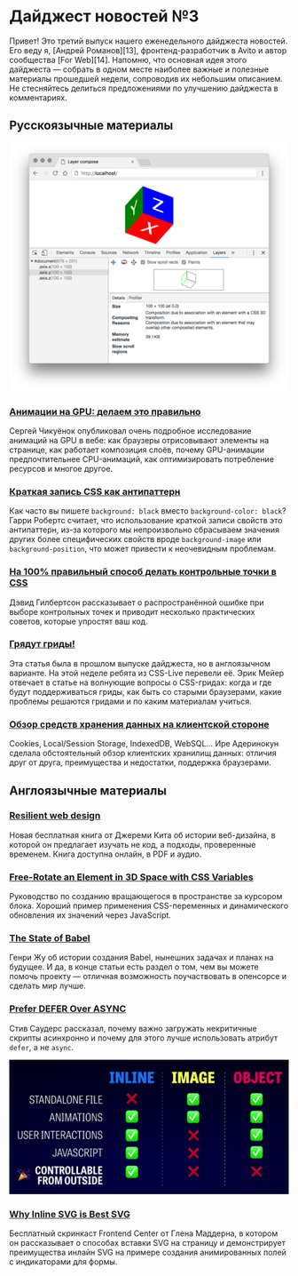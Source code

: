 # Дайджест новостей №3

Привет! Это третий выпуск нашего еженедельного дайджеста новостей. Его веду я,
[Андрей Романов][13], фронтенд-разработчик в Avito и автор сообщества
[For Web][14]. Напомню, что основная идея этого дайджеста — собрать в одном
месте наиболее важные и полезные материалы прошедшей недели, сопроводив их
небольшим описанием. Не стесняйтесь делиться предложениями по улучшению
дайджеста в комментариях.


## Русскоязычные материалы

![Инспектор слоёв в инструментах разработчика Chrome][layers compose]


### [Анимации на GPU: делаем это правильно][0]

Сергей Чикуёнок опубликовал очень подробное исследование анимаций на GPU в вебе:
как браузеры отрисовывают элементы на странице, как работает композиция слоёв,
почему GPU-анимации предпочтительнее CPU-анимаций, как оптимизировать
потребление ресурсов и многое другое.


### [Краткая запись CSS как антипаттерн][1]

Как часто вы пишете `background: black` вместо `background-color: black`? Гарри
Робертс считает, что использование краткой записи свойств это антипаттерн, из-за
которого мы непроизвольно сбрасываем значения других более специфических свойств
вроде `background-image` или `background-position`, что может привести
к неочевидным проблемам.


### [На 100% правильный способ делать контрольные точки в CSS][2]

Дэвид Гилбертсон рассказывает о распространённой ошибке при выборе контрольных
точек и приводит несколько практических советов, которые упростят ваш код.


### [Грядут гриды!][3]

Эта статья была в прошлом выпуске дайджеста, но в англоязычном варианте. На этой
неделе ребята из CSS-Live перевели её. Эрик Мейер отвечает в статье на волнующие
вопросы о CSS-гридах: когда и где будут поддерживаться гриды, как быть
со старыми браузерами, какие проблемы решаются гридами и по каким материалам
учиться.


### [Обзор средств хранения данных на клиентской стороне][6]

Cookies, Local/Session Storage, IndexedDB, WebSQL… Ире Адеринокун сделала
обстоятельный обзор клиентских хранилищ данных: отличия друг от друга,
преимущества и недостатки, поддержка браузерами.


## Англоязычные материалы
### [Resilient web design][5]

Новая бесплатная книга от Джереми Кита об истории веб-дизайна, в которой он
предлагает изучать не код, а подходы, проверенные временем. Книга доступна
онлайн, в PDF и аудио.


### [Free-Rotate an Element in 3D Space with CSS Variables][7]

Руководство по созданию вращающегося в пространстве за курсором блока. Хороший
пример применения CSS-переменных и динамического обновления их значений через
JavaScript.


### [The State of Babel][8]

Генри Жу об истории создания Babel, нынешних задачах и планах на будущее. И да,
в конце статьи есть раздел о том, чем вы можете помочь проекту —
отличная возможность поучаствовать в опенсорсе и сделать мир лучше.


### [Prefer DEFER Over ASYNC][9]

Стив Саудерс рассказал, почему важно загружать некритичные скрипты асинхронно
и почему для этого лучше использовать атрибут `defer`, а не `async`.

![Плюсы и минусы разных способов вставки SVG на страницу][inline svg]


### [Why Inline SVG is Best SVG][10]

Бесплатный скринкаст Frontend Center от Глена Маддерна, в котором он
рассказывает о способах вставки SVG на страницу и демонстрирует преимущества
инлайн SVG на примере создания анимированных полей с индикаторами для
формы.


[0]: https://habrahabr.ru/company/odnoklassniki/blog/313978/
[1]: http://prgssr.ru/development/kratkaya-zapis-css-kak-antipattern.html
[2]: http://css-live.ru/articles-css/pravilnye-kontrolnye-tochki-v-css.html
[3]: http://css-live.ru/verstka/gryadut-gridy.html
[4]: https://sokolnikov.me/2016/12/holyjs/
[5]: https://resilientwebdesign.com/
[6]: http://prgssr.ru/development/obzor-sredstv-hraneniya-dannyh-na-klientskoj-storone.html
[7]: http://thenewcode.com/1166/Free-Rotate-an-Element-in-3D-Space-with-CSS-Variables
[8]: https://babeljs.io/blog/2016/12/07/the-state-of-babel
[9]: http://calendar.perfplanet.com/2016/prefer-defer-over-async/
[10]: https://youtu.be/af4ZQJ14yu8

[inline svg]: img/inline-svg.jpg "inline svg"
[layers compose]: img/layers-compose.png "layers compose"
